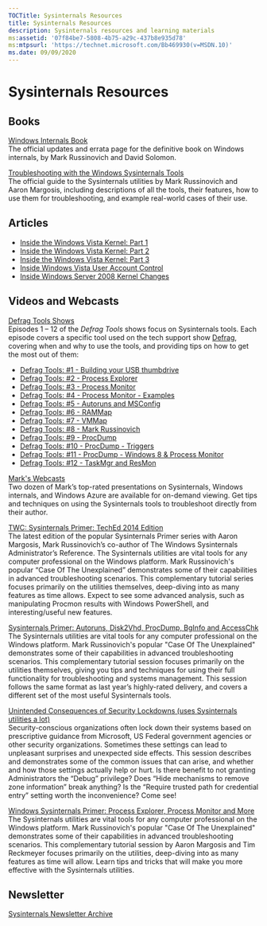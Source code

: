 ```yaml
---
TOCTitle: Sysinternals Resources
title: Sysinternals Resources
description: Sysinternals resources and learning materials
ms:assetid: '07f84be7-5808-4b75-a29c-437b8e935d78'
ms:mtpsurl: 'https://technet.microsoft.com/Bb469930(v=MSDN.10)'
ms.date: 09/09/2020
---
```


# Sysinternals Resources

## Books

[Windows Internals Book](windows-internals.md)  
The official updates and errata page for the definitive book on Windows internals, by Mark Russinovich and David Solomon.

[Troubleshooting with the Windows Sysinternals Tools](troubleshooting-book.md)  
The official guide to the Sysinternals utilities by Mark Russinovich and Aaron Margosis, including descriptions of all the tools, their features, how to use them for troubleshooting, and example real-world cases of their use.

## Articles

- [Inside the Windows Vista Kernel: Part 1](https://technet.microsoft.com/magazine/cc162494.aspx)
- [Inside the Windows Vista Kernel: Part 2](https://technet.microsoft.com/magazine/cc162480.aspx)
- [Inside the Windows Vista Kernel: Part 3](https://technet.microsoft.com/magazine/cc162458.aspx)
- [Inside Windows Vista User Account Control](https://technet.microsoft.com/magazine/cc138019.aspx)
- [Inside Windows Server 2008 Kernel Changes](https://technet.microsoft.com/magazine/cc194386.aspx)

## Videos and Webcasts

[Defrag Tools Shows](https://channel9.msdn.com/shows/defrag-tools)  
Episodes 1 – 12 of the *Defrag Tools* shows focus on Sysinternals tools. Each episode covers a specific tool used on the tech support show [Defrag](https://channel9.msdn.com/shows/the-defrag-show), covering when and why to use the tools, and providing tips on how to get the most out of them:

- [Defrag Tools: \#1 - Building your USB thumbdrive](shows/defrag-tools/building-your-usb-thumbdrive)
- [Defrag Tools: \#2 - Process Explorer](shows/defrag-tools/2-process-explorer)
- [Defrag Tools: \#3 - Process Monitor](shows/defrag-tools/3-process-monitor)
- [Defrag Tools: \#4 - Process Monitor - Examples](shows/defrag-tools/4-process-monitor)
- [Defrag Tools: \#5 - Autoruns and MSConfig](shows/defrag-tools/5-autoruns)
- [Defrag Tools: \#6 - RAMMap](shows/defrag-tools/6-rammap)
- [Defrag Tools: \#7 - VMMap](shows/defrag-tools/7-vmmap)
- [Defrag Tools: \#8 - Mark Russinovich](shows/defrag-tools/live-teched-2014-mark-russinovich)
- [Defrag Tools: \#9 - ProcDump](shows/defrag-tools/9-procdump)
- [Defrag Tools: \#10 - ProcDump - Triggers](shows/defrag-tools/10-procdump-triggers)
- [Defrag Tools: \#11 - ProcDump - Windows 8 & Process Monitor](shows/defrag-tools/11-procdump-windows-8-process-monitor)
- [Defrag Tools: \#12 - TaskMgr and ResMon](shows/defrag-tools/12-taskmgr-resmon)

[Mark's Webcasts](sysinternals/resources/webcasts)  
Two dozen of Mark’s top-rated presentations on Sysinternals, Windows internals, and Windows Azure are available for on-demand viewing. Get tips and techniques on using the Sysinternals tools to troubleshoot directly from their author.

[TWC: Sysinternals Primer: TechEd 2014 Edition](https://view.officeapps.live.com/op/view.aspx?src=https%3A%2F%2Fvideo.ch9.ms%2Fsessions%2Fteched%2Fna%2F2014%2FDCIM-B340.pptx&wdOrigin=BROWSELINK)  
The latest edition of the popular Sysinternals Primer series with Aaron Margosis, Mark Russinovich’s co-author of The Windows Sysinternals Administrator’s Reference. The Sysinternals utilities are vital tools for any computer professional on the Windows platform. Mark Russinovich's popular “Case Of The Unexplained” demonstrates some of their capabilities in advanced troubleshooting scenarios. This complementary tutorial series focuses primarily on the utilities themselves, deep-diving into as many features as time allows. Expect to see some advanced analysis, such as manipulating Procmon results with Windows PowerShell, and interesting/useful new features.

[Sysinternals Primer: Autoruns, Disk2Vhd, ProcDump, BgInfo and AccessChk](https://www.youtube.com/watch?v=J78NUIDSIAM)  
The Sysinternals utilities are vital tools for any computer professional on the Windows platform. Mark Russinovich's popular "Case Of The Unexplained" demonstrates some of their capabilities in advanced troubleshooting scenarios. This complementary tutorial session focuses primarily on the utilities themselves, giving you tips and techniques for using their full functionality for troubleshooting and systems management. This session follows the same format as last year’s highly-rated delivery, and covers a different set of the most useful Sysinternals tools.

[Unintended Consequences of Security Lockdowns (uses Sysinternals utilities a lot)](https://www.youtube.com/watch?v=IL1-X05cZak)  
Security-conscious organizations often lock down their systems based on prescriptive guidance from Microsoft, US Federal government agencies or other security organizations. Sometimes these settings can lead to unpleasant surprises and unexpected side effects. This session describes and demonstrates some of the common issues that can arise, and whether and how those settings actually help or hurt. Is there benefit to not granting Administrators the “Debug” privilege? Does “Hide mechanisms to remove zone information” break anything? Is the “Require trusted path for credential entry” setting worth the inconvenience? Come see!

[Windows Sysinternals Primer: Process Explorer, Process Monitor and More](https://view.officeapps.live.com/op/view.aspx?src=https%3A%2F%2Fvideo.ch9.ms%2Fecn%2Fte%2FNorthAmerica%2F2010%2Fpptx%2FWCL314.pptx)  
The Sysinternals utilities are vital tools for any computer professional on the Windows platform. Mark Russinovich's popular "Case Of The Unexplained" demonstrates some of their capabilities in advanced troubleshooting scenarios. This complementary tutorial session by Aaron Margosis and Tim Reckmeyer focuses primarily on the utilities, deep-diving into as many features as time will allow. Learn tips and tricks that will make you more effective with the Sysinternals utilities.

## Newsletter

[Sysinternals Newsletter Archive](archive/index.md)

